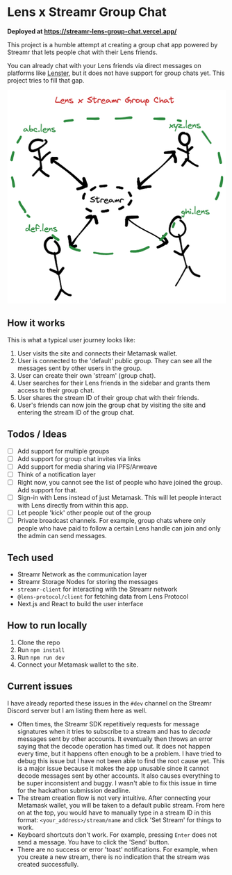 # Lens x Streamr Group Chat

**Deployed at https://streamr-lens-group-chat.vercel.app/**

This project is a humble attempt at creating a group chat app powered by Streamr that lets people chat with their Lens friends.

You can already chat with your Lens friends via direct messages on platforms like [Lenster](https://lenster.xyz), but it does not have support for group chats yet. This project tries to fill that gap.

![](./public/readme1.png)

## How it works

This is what a typical user journey looks like:

1. User visits the site and connects their Metamask wallet.
2. User is connected to the 'default' public group. They can see all the messages sent by other users in the group.
3. User can create their own 'stream' (group chat).
4. User searches for their Lens friends in the sidebar and grants them access to their group chat.
5. User shares the stream ID of their group chat with their friends.
6. User's friends can now join the group chat by visiting the site and entering the stream ID of the group chat.

## Todos / Ideas

- [ ] Add support for multiple groups
- [ ] Add support for group chat invites via links
- [ ] Add support for media sharing via IPFS/Arweave
- [ ] Think of a notification layer
- [ ] Right now, you cannot see the list of people who have joined the group. Add support for that.
- [ ] Sign-in with Lens instead of just Metamask. This will let people interact with Lens directly from within this app.
- [ ] Let people 'kick' other people out of the group
- [ ] Private broadcast channels. For example, group chats where only people who have paid to follow a certain Lens handle can join and only the admin can send messages.

## Tech used

- Streamr Network as the communication layer
- Streamr Storage Nodes for storing the messages
- `streamr-client` for interacting with the Streamr network
- `@lens-protocol/client` for fetching data from Lens Protocol
- Next.js and React to build the user interface

## How to run locally

1. Clone the repo
2. Run `npm install`
3. Run `npm run dev`
4. Connect your Metamask wallet to the site.

## Current issues

I have already reported these issues in the `#dev` channel on the Streamr Discord server but I am listing them here as well.

- Often times, the Streamr SDK repetitively requests for message signatures when it tries to subscribe to a stream and has to _decode_ messages sent by other accounts. It eventually then throws an error saying that the decode operation has timed out. It does not happen every time, but it happens often enough to be a problem. I have tried to debug this issue but I have not been able to find the root cause yet. This is a major issue because it makes the app unusable since it cannot decode messages sent by other accounts. It also causes everything to be super inconsistent and buggy. I wasn't able to fix this issue in time for the hackathon submission deadline.
- The stream creation flow is not very intuitive. After connecting your Metamask wallet, you will be taken to a default public stream. From here on at the top, you would have to manually type in a stream ID in this format: `<your_address>/stream/name` and click 'Set Stream' for things to work.
- Keyboard shortcuts don't work. For example, pressing `Enter` does not send a message. You have to click the 'Send' button.
- There are no success or error 'toast' notifications. For example, when you create a new stream, there is no indication that the stream was created successfully.
